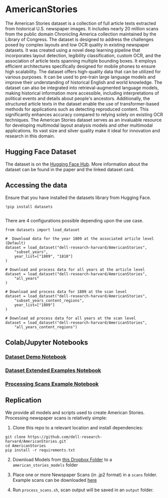 # AmericanStories
 
 The American Stories dataset is a collection of full article texts extracted from historical U.S. newspaper images. It includes nearly 20 million scans from the public domain Chronicling America collection maintained by the Library of Congress. The dataset is designed to address the challenges posed by complex layouts and low OCR quality in existing newspaper datasets.
 It was created using a novel deep learning pipeline that incorporates layout detection, legibility classification, custom OCR, and the association of article texts spanning multiple bounding boxes. It employs efficient architectures specifically designed for mobile phones to ensure high scalability.
 The dataset offers high-quality data that can be utilized for various purposes. It can be used to pre-train large language models and improve their understanding of historical English and world knowledge. 
 The dataset can also be integrated into retrieval-augmented language models, making historical information more accessible, including interpretations of political events and details about people's ancestors.
 Additionally, the structured article texts in the dataset enable the use of transformer-based methods for applications such as detecting reproduced content. This significantly enhances accuracy compared to relying solely on existing OCR techniques.
 The American Stories dataset serves as an invaluable resource for developing multimodal layout analysis models and other multimodal applications. Its vast size and silver quality make it ideal for innovation and research in this domain.
 
 ## Hugging Face Dataset
The dataset is on the [Hugging Face Hub](https://huggingface.co/datasets/dell-research-harvard/AmericanStories). More information about the dataset can be found in the paper and the linked dataset card. 
 
 ## Accessing the data
 Ensure that you have installed the datasets library from Hugging Face.  
 
```
!pip install datasets
 
```
 
 There are 4 configurations possible depending upon the use case. 
 
```
from datasets import load_dataset

#  Download data for the year 1809 at the associated article level (Default)
dataset = load_dataset("dell-research-harvard/AmericanStories",
    "subset_years",
    year_list=["1809", "1810"]
)

# Download and process data for all years at the article level
dataset = load_dataset("dell-research-harvard/AmericanStories",
    "all_years"
)

# Download and process data for 1809 at the scan level
dataset = load_dataset("dell-research-harvard/AmericanStories",
    "subset_years_content_regions",
    year_list=["1809"]
)

# Download ad process data for all years at the scan level
dataset = load_dataset("dell-research-harvard/AmericanStories",
    "all_years_content_regions")

```

## Colab/Jupyter Notebooks

### [Dataset Demo Notebook](https://colab.research.google.com/drive/1ifzTDNDtfrrTy-i7uaq3CALwIWa7GB9A?ts=648b98bf)

### [Dataset Extended Examples Notebook](https://colab.research.google.com/drive/1S5FfPV1vO0fSJl7NPI48dZxoVSSxbkG_?usp=sharing)

### [Processing Scans Example Notebook](https://colab.research.google.com/drive/1eU4M9HUJ1e4r5jnAaNer1VP-hEA35VIm?usp=sharing)

## Replication

We provide all models and scripts used to create American Stories. Processing newspaper scans is relatively simple: 

1. Clone this repo to a relevant location and install dependencies:

```
git clone https://github.com/dell-research-harvard/AmericanStories.git`
cd AmericanStories
pip install -r requirements.txt
```

2. Download Models from [this Dropbox Folder](https://www.dropbox.com/sh/sfaf1nmuji9yhu6/AAAj1UGrPmCWFJUiTSP41ihpa?dl=0) to a `american_stories_models` folder

3. Place one or more Newspaper Scans (in .jp2 format) in a `scans` folder. Example scans can be downloaded [here](https://chroniclingamerica.loc.gov/data/batches/ak_albatross_ver01/data/sn84020657/00279526685/1917010301/)

4. Run `process_scans.sh`, scan output will be saved in an `output` folder. 


